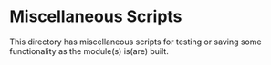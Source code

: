 # Miscellaneous Scripts

This directory has miscellaneous scripts for testing or saving some
functionality as the module(s) is(are) built.


